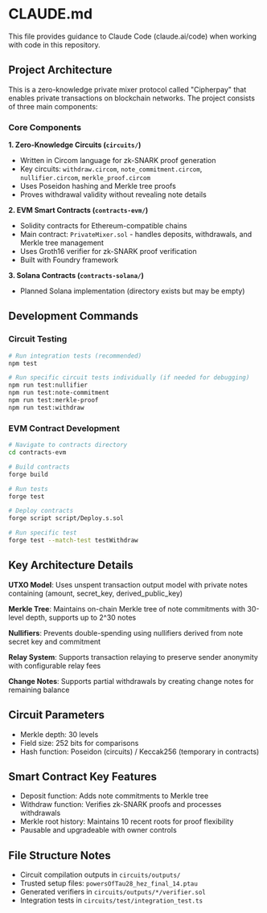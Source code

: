 # CLAUDE.md

This file provides guidance to Claude Code (claude.ai/code) when working with code in this repository.

## Project Architecture

This is a zero-knowledge private mixer protocol called "Cipherpay" that enables private transactions on blockchain networks. The project consists of three main components:

### Core Components

**1. Zero-Knowledge Circuits (`circuits/`)**
- Written in Circom language for zk-SNARK proof generation
- Key circuits: `withdraw.circom`, `note_commitment.circom`, `nullifier.circom`, `merkle_proof.circom`
- Uses Poseidon hashing and Merkle tree proofs
- Proves withdrawal validity without revealing note details

**2. EVM Smart Contracts (`contracts-evm/`)**
- Solidity contracts for Ethereum-compatible chains
- Main contract: `PrivateMixer.sol` - handles deposits, withdrawals, and Merkle tree management
- Uses Groth16 verifier for zk-SNARK proof verification
- Built with Foundry framework

**3. Solana Contracts (`contracts-solana/`)**
- Planned Solana implementation (directory exists but may be empty)

## Development Commands

### Circuit Testing
```bash
# Run integration tests (recommended)
npm test

# Run specific circuit tests individually (if needed for debugging)
npm run test:nullifier
npm run test:note-commitment
npm run test:merkle-proof
npm run test:withdraw
```

### EVM Contract Development
```bash
# Navigate to contracts directory
cd contracts-evm

# Build contracts
forge build

# Run tests
forge test

# Deploy contracts
forge script script/Deploy.s.sol

# Run specific test
forge test --match-test testWithdraw
```

## Key Architecture Details

**UTXO Model**: Uses unspent transaction output model with private notes containing (amount, secret_key, derived_public_key)

**Merkle Tree**: Maintains on-chain Merkle tree of note commitments with 30-level depth, supports up to 2^30 notes

**Nullifiers**: Prevents double-spending using nullifiers derived from note secret key and commitment

**Relay System**: Supports transaction relaying to preserve sender anonymity with configurable relay fees

**Change Notes**: Supports partial withdrawals by creating change notes for remaining balance

## Circuit Parameters
- Merkle depth: 30 levels
- Field size: 252 bits for comparisons
- Hash function: Poseidon (circuits) / Keccak256 (temporary in contracts)

## Smart Contract Key Features
- Deposit function: Adds note commitments to Merkle tree
- Withdraw function: Verifies zk-SNARK proofs and processes withdrawals
- Merkle root history: Maintains 10 recent roots for proof flexibility
- Pausable and upgradeable with owner controls

## File Structure Notes
- Circuit compilation outputs in `circuits/outputs/`
- Trusted setup files: `powersOfTau28_hez_final_14.ptau`
- Generated verifiers in `circuits/outputs/*/verifier.sol`
- Integration tests in `circuits/test/integration_test.ts`